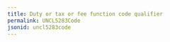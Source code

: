 ```yaml
---
title: Duty or tax or fee function code qualifier
permalink: UNCL5283Code
jsonid: uncl5283code
---
```

